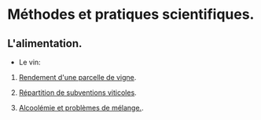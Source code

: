 # Méthodes et pratiques scientifiques.

## L'alimentation.

- Le vin:

1. [Rendement d'une parcelle de vigne](https://github.com/mathlorgues/MPS/tree/master/Alimentation/Activit%C3%A9%201).

1. [Répartition de subventions viticoles](https://github.com/mathlorgues/MPS/tree/master/Alimentation/Activit%C3%A9%202).

1. [Alcoolémie et problèmes de mélange.](https://github.com/mathlorgues/MPS/tree/master/Alimentation/Activit%C3%A9%203).
